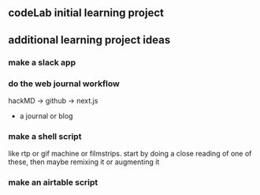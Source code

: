 
## codeLab initial learning project

## additional learning project ideas
### make a slack app

### do the web journal workflow
hackMD -> github -> next.js
* a journal or blog

### make a shell script
like rtp or gif machine or filmstrips. start by doing a close reading of one of these, then maybe remixing it or augmenting it

### make an airtable script